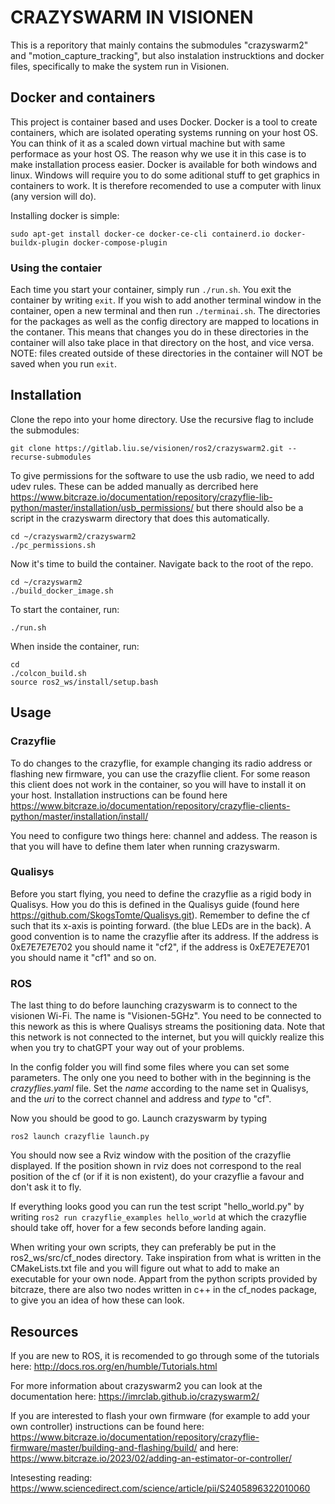 # CRAZYSWARM IN VISIONEN

This is a reporitory that mainly contains the submodules "crazyswarm2" and "motion_capture_tracking", but also instalation instrucktions and docker files, specifically to make the system run in Visionen.

## Docker and containers
This project is container based and uses Docker. Docker is a tool to create containers, which are isolated operating systems running on your host OS. You can think of it as a scaled down virtual machine but with same performace as your host OS. The reason why we use it in this case is to make installation process easier. Docker is available for both windows and linux. Windows will require you to do some aditional stuff to get graphics in containers to work. It is therefore recomended to use a computer with linux (any version will do).

Installing docker is simple:
```
sudo apt-get install docker-ce docker-ce-cli containerd.io docker-buildx-plugin docker-compose-plugin
```

### Using the contaier
Each time you start your container, simply run `./run.sh`. You exit the container by writing `exit`. If you wish to add another terminal window in the container, open a new terminal and then run `./terminai.sh`. The directories for the packages as well as the config directory are mapped to locations in the contaner. This means that changes you do in these directories in the container will also take place in that directory on the host, and vice versa.
NOTE: files created outside of these directories in the container will NOT be saved when you run `exit`.

## Installation
Clone the repo into your home directory. Use the recursive flag to include the submodules:
```
git clone https://gitlab.liu.se/visionen/ros2/crazyswarm2.git --recurse-submodules
```

To give permissions for the software to use the usb radio, we need to add udev rules. These can be added manually as dercribed here https://www.bitcraze.io/documentation/repository/crazyflie-lib-python/master/installation/usb_permissions/
but there should also be a script in the crazyswarm directory that does this automatically.


```
cd ~/crazyswarm2/crazyswarm2
./pc_permissions.sh
```

Now it's time to build the container. Navigate back to the root of the repo.

```
cd ~/crazyswarm2
./build_docker_image.sh
```

To start the container, run:
```
./run.sh
```

When inside the container, run:

```
cd
./colcon_build.sh
source ros2_ws/install/setup.bash
```

## Usage

### Crazyflie
To do changes to the crazyflie, for example changing its radio address or flashing new firmware, you can use the crazyflie client. For some reason this client does not work in the container, so you will have to install it on your host. Installation instructions can be found here https://www.bitcraze.io/documentation/repository/crazyflie-clients-python/master/installation/install/

You need to configure two things here: channel and addess. The reason is that you will have to define them later when running crazyswarm.

### Qualisys
Before you start flying, you need to define the crazyflie as a rigid body in Qualisys. How you do this is defined in the Qualisys guide (found here https://github.com/SkogsTomte/Qualisys.git). Remember to define the cf such that its x-axis is pointing forward. (the blue LEDs are in the back). A good convention is to name the crazyflie after its address. If the address is 0xE7E7E7E702 you should name it "cf2", if the address is 0xE7E7E7E701 you should name it "cf1" and so on.

### ROS
The last thing to do before launching crazyswarm is to connect to the visionen Wi-Fi. The name is "Visionen-5GHz". You need to be connected to this nework as this is where Qualisys streams the positioning data. Note that this network is not connected to the internet, but you will quickly realize this when you try to chatGPT your way out of your problems.

In the config folder you will find some files where you can set some parameters. The only one you need to bother with in the beginning is the _crazyflies.yaml_ file. Set the _name_ according to the name set in Qualisys, and the _uri_ to the correct channel and address and _type_ to "cf".

Now you should be good to go. Launch crazyswarm by typing
```
ros2 launch crazyflie launch.py
```

You should now see a Rviz window with the position of the crazyflie displayed. If the position shown in rviz does not correspond to the real position of the cf (or if it is non existent), do your crazyflie a favour and don't ask it to fly.

If everything looks good you can run the test script "hello_world.py" by writing `ros2 run crazyflie_examples hello_world` at which the crazyflie should take off, hover for a few seconds before landing again.

When writing your own scripts, they can preferably be put in the ros2_ws/src/cf_nodes directory. Take inspiration from what is written in the CMakeLists.txt file and you will figure out what to add to make an executable for your own node. Appart from the python scripts provided by bitcraze, there are also two nodes written in c++ in the cf_nodes package, to give you an idea of how these can look.

## Resources

If you are new to ROS, it is recomended to go through some of the tutorials here: http://docs.ros.org/en/humble/Tutorials.html

For more information about crazyswarm2 you can look at the documentation here: https://imrclab.github.io/crazyswarm2/

If you are interested to flash your own firmware (for example to add your own controller) instructions can be found here: https://www.bitcraze.io/documentation/repository/crazyflie-firmware/master/building-and-flashing/build/
and here: https://www.bitcraze.io/2023/02/adding-an-estimator-or-controller/

Intesesting reading: https://www.sciencedirect.com/science/article/pii/S2405896322010060
